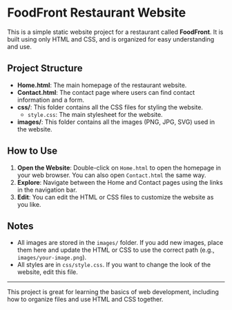 # FoodFront Restaurant Website

This is a simple static website project for a restaurant called **FoodFront**. It is built using only HTML and CSS, and is organized for easy understanding and use.

## Project Structure

- **Home.html**: The main homepage of the restaurant website.
- **Contact.html**: The contact page where users can find contact information and a form.
- **css/**: This folder contains all the CSS files for styling the website.
  - `style.css`: The main stylesheet for the website.
- **images/**: This folder contains all the images (PNG, JPG, SVG) used in the website.

## How to Use

1. **Open the Website**: Double-click on `Home.html` to open the homepage in your web browser. You can also open `Contact.html` the same way.
2. **Explore**: Navigate between the Home and Contact pages using the links in the navigation bar.
3. **Edit**: You can edit the HTML or CSS files to customize the website as you like.

## Notes
- All images are stored in the `images/` folder. If you add new images, place them here and update the HTML or CSS to use the correct path (e.g., `images/your-image.png`).
- All styles are in `css/style.css`. If you want to change the look of the website, edit this file.

---

This project is great for learning the basics of web development, including how to organize files and use HTML and CSS together. 